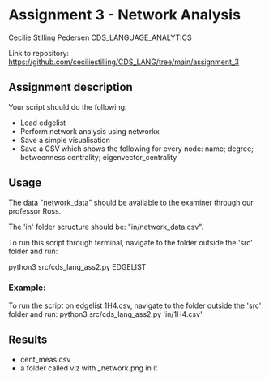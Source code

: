 # Assignment 3 - Network Analysis

Cecilie Stilling Pedersen CDS_LANGUAGE_ANALYTICS

Link to repository: https://github.com/ceciliestilling/CDS_LANG/tree/main/assignment_3

## Assignment description

Your script should do the following:
- Load edgelist
- Perform network analysis using networkx
- Save a simple visualisation
- Save a CSV which shows the following for every node: name; degree; betweenness centrality; eigenvector_centrality

## Usage
The data "network_data" should be available to the examiner through our professor Ross.

The 'in' folder scructure should be: "in/network_data.csv".

To run this script through terminal, navigate to the folder outside the 'src' folder and run:

python3 src/cds_lang_ass2.py EDGELIST

### Example:
To run the script on edgelist 1H4.csv, navigate to the folder outside the 'src' folder and run:
python3 src/cds_lang_ass2.py 'in/1H4.csv'

## Results

- cent_meas.csv
- a folder called viz with _network.png in it

